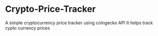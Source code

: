 # Crypto-Price-Tracker
A simple cryptocurrency price tracker using coingecko API
It helps track cypto currency prices
